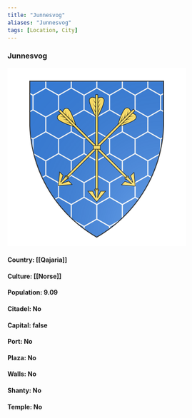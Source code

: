 ```yaml
---
title: "Junnesvog"
aliases: "Junnesvog"
tags: [Location, City]
---
```

### Junnesvog
![](attachment/0ca10f901cfbcd421e2e57ff64bf3e98.svg)

#### Country: [[Qajaria]]

#### Culture: [[Norse]]

#### Population: 9.09

#### Citadel: No

#### Capital: false

#### Port: No

#### Plaza: No

#### Walls: No

#### Shanty: No

#### Temple: No

